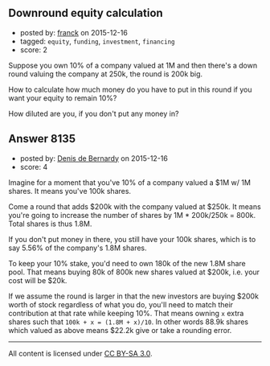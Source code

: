## Downround equity calculation

- posted by: [franck](https://stackexchange.com/users/2321339/franck) on 2015-12-16
- tagged: `equity`, `funding`, `investment`, `financing`
- score: 2

Suppose you own 10% of a company valued at 1M and then there's a down round valuing the company at 250k, the round is 200k big. 

How to calculate how much money do you have to put in this round if you want your equity to remain 10%?

How diluted are you, if you don't put any money in?


## Answer 8135

- posted by: [Denis de Bernardy](https://stackexchange.com/users/182468/denis-de-bernardy) on 2015-12-16
- score: 4

Imagine for a moment that you've 10% of a company valued a $1M w/ 1M shares. It means you've 100k shares.

Come a round that adds $200k with the company valued at $250k. It means you're going to increase the number of shares by 1M * 200k/250k = 800k. Total shares is thus 1.8M.

If you don't put money in there, you still have your 100k shares, which is to say 5.56% of the company's 1.8M shares.

To keep your 10% stake, you'd need to own 180k of the new 1.8M share pool. That means buying 80k of 800k new shares valued at $200k, i.e. your cost will be $20k.

If we assume the round is larger in that the new investors are buying $200k worth of stock regardless of what you do, you'll need to match their contribution at that rate while keeping 10%. That means owning `x` extra shares such that `100k + x = (1.8M + x)/10`. In other words 88.9k shares which valued as above means $22.2k give or take a rounding error.



---

All content is licensed under [CC BY-SA 3.0](https://creativecommons.org/licenses/by-sa/3.0/).
